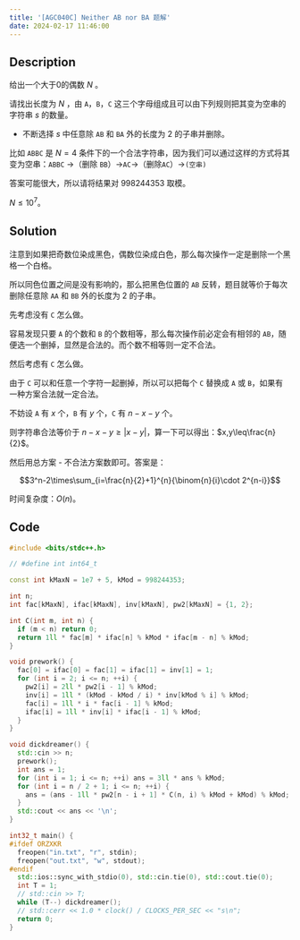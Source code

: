 ```yaml
---
title: '[AGC040C] Neither AB nor BA 题解'
date: 2024-02-17 11:46:00
---
```


## Description

给出一个大于0的偶数 $N$ 。

请找出长度为 $N$ ，由 `A`，`B`，`C` 这三个字母组成且可以由下列规则把其变为空串的字符串 $s$ 的数量。

- 不断选择 $s$ 中任意除 `AB` 和 `BA` 外的长度为 $2$ 的子串并删除。

比如 `ABBC` 是 $N=4$ 条件下的一个合法字符串，因为我们可以通过这样的方式将其变为空串：`ABBC` →（删除 `BB`）→`AC`→（删除`AC`）→`(空串)`

答案可能很大，所以请将结果对 $998244353$ 取模。

$N\leq 10^7$。

## Solution

注意到如果把奇数位染成黑色，偶数位染成白色，那么每次操作一定是删除一个黑格一个白格。

所以同色位置之间是没有影响的，那么把黑色位置的 `AB` 反转，题目就等价于每次删除任意除 `AA` 和 `BB` 外的长度为 $2$ 的子串。

先考虑没有 `C` 怎么做。

容易发现只要 `A` 的个数和 `B` 的个数相等，那么每次操作前必定会有相邻的 `AB`，随便选一个删掉，显然是合法的。而个数不相等则一定不合法。

然后考虑有 `C` 怎么做。

由于 `C` 可以和任意一个字符一起删掉，所以可以把每个 `C` 替换成 `A` 或 `B`，如果有一种方案合法就一定合法。

不妨设 `A` 有 $x$ 个，`B` 有 $y$ 个，`C` 有 $n-x-y$ 个。

则字符串合法等价于 $n-x-y\geq |x-y|$，算一下可以得出：$x,y\leq\frac{n}{2}$。

然后用总方案 - 不合法方案数即可。答案是：

$$3^n-2\times\sum_{i=\frac{n}{2}+1}^{n}{\binom{n}{i}\cdot 2^{n-i}}$$

时间复杂度：$O(n)$。

## Code

```cpp
#include <bits/stdc++.h>

// #define int int64_t

const int kMaxN = 1e7 + 5, kMod = 998244353;

int n;
int fac[kMaxN], ifac[kMaxN], inv[kMaxN], pw2[kMaxN] = {1, 2};

int C(int m, int n) {
  if (m < n) return 0;
  return 1ll * fac[m] * ifac[n] % kMod * ifac[m - n] % kMod;
}

void prework() {
  fac[0] = ifac[0] = fac[1] = ifac[1] = inv[1] = 1;
  for (int i = 2; i <= n; ++i) {
    pw2[i] = 2ll * pw2[i - 1] % kMod;
    inv[i] = 1ll * (kMod - kMod / i) * inv[kMod % i] % kMod;
    fac[i] = 1ll * i * fac[i - 1] % kMod;
    ifac[i] = 1ll * inv[i] * ifac[i - 1] % kMod;
  }
}

void dickdreamer() {
  std::cin >> n;
  prework();
  int ans = 1;
  for (int i = 1; i <= n; ++i) ans = 3ll * ans % kMod;
  for (int i = n / 2 + 1; i <= n; ++i) {
    ans = (ans - 1ll * pw2[n - i + 1] * C(n, i) % kMod + kMod) % kMod;
  }
  std::cout << ans << '\n';
}

int32_t main() {
#ifdef ORZXKR
  freopen("in.txt", "r", stdin);
  freopen("out.txt", "w", stdout);
#endif
  std::ios::sync_with_stdio(0), std::cin.tie(0), std::cout.tie(0);
  int T = 1;
  // std::cin >> T;
  while (T--) dickdreamer();
  // std::cerr << 1.0 * clock() / CLOCKS_PER_SEC << "s\n";
  return 0;
}
```